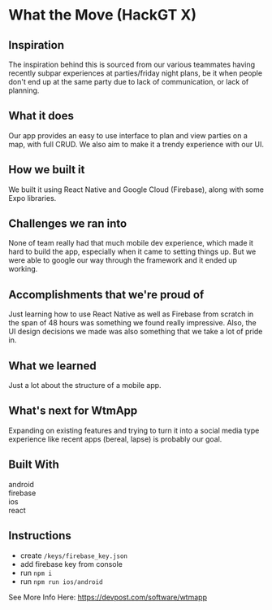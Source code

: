 # What the Move (HackGT X)

## Inspiration
The inspiration behind this is sourced from our various teammates having recently subpar experiences at parties/friday night plans, be it when people don't end up at the same party due to lack of communication, or lack of planning.

## What it does
Our app provides an easy to use interface to plan and view parties on a map, with full CRUD. We also aim to make it a trendy experience with our UI.

## How we built it
We built it using React Native and Google Cloud (Firebase), along with some Expo libraries.

## Challenges we ran into
None of team really had that much mobile dev experience, which made it hard to build the app, especially when it came to setting things up. But we were able to google our way through the framework and it ended up working.

## Accomplishments that we're proud of
Just learning how to use React Native as well as Firebase from scratch in the span of 48 hours was something we found really impressive. Also, the UI design decisions we made was also something that we take a lot of pride in.

## What we learned
Just a lot about the structure of a mobile app.

## What's next for WtmApp
Expanding on existing features and trying to turn it into a social media type experience like recent apps (bereal, lapse) is probably our goal.

## Built With
android  
firebase  
ios  
react

## Instructions
- create `/keys/firebase_key.json`
- add firebase key from console 
- run `npm i`
- run `npm run ios/android`

See More Info Here: https://devpost.com/software/wtmapp
